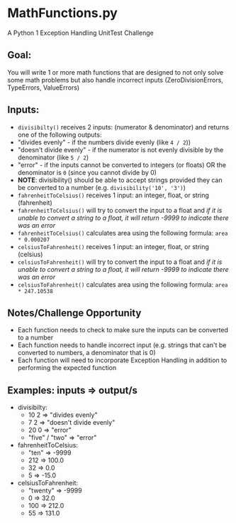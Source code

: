 # MathFunctions.py
A Python 1 Exception Handling UnitTest Challenge

**Goal:**
----------
You will write 1 or more math functions that are designed to not only solve some math problems but also handle incorrect inputs (ZeroDivisionErrors, TypeErrors, ValueErrors)

**Inputs:**
----------
* `divisibilty()` receives 2 inputs: (numerator & denominator) and returns one of the following outputs:
 * "divides evenly" - if the numbers divide evenly (like `4 / 2`))
 * "doesn't divide evenly" - if the numerator is not evenly divisible by the denominator (like `5 / 2`)
 * "error" - if the inputs cannot be converted to integers (or floats) OR the denominator is `0` (since you cannot divide by 0)
 * **NOTE**: divisibility() should be able to accept strings provided they can be converted to a number (e.g. `divisibility('10', '3')`)
* `fahrenheitToCelsius()` receives 1 input: an integer, float, or string (fahrenheit)
* `fahrenheitToCelsius()` will try to convert the input to a float and *if it is unable to convert a string to a float, it will return -9999 to indicate there was an error*
* `fahrenheitToCelsius()` calculates area using the following formula: `area * 0.000207`
* `celsiusToFahrenheit()` receives 1 input: an integer, float, or string (celsius)
* `celsiusToFahrenheit()` will try to convert the input to a float and *if it is unable to convert a string to a float, it will return -9999 to indicate there was an error*
* `celsiusToFahrenheit()` calculates area using the following formula: `area * 247.10538`

**Notes/Challenge Opportunity**
-------------
* Each function needs to check to make sure the inputs can be converted to a number
* Each function needs to handle incorrect input (e.g. strings that can't be converted to numbers, a denominator that is 0)
* Each function will need to incorporate Exception Handling in addition to performing the expected function

**Examples:**
inputs => output/s
--------------------------------
* divisibilty:
  * 10 2 => "divides evenly"
  * 7 2 => "doesn't divide evenly"
  * 20 0 => "error"
  * "five" / "two" => "error"
* fahrenheitToCelsius:
  * "ten" => -9999
  * 212 => 100.0
  * 32 => 0.0
  * 5 => -15.0
* celsiusToFahrenheit:
  * "twenty" => -9999
  * 0 => 32.0
  * 100 => 212.0
  * 55 => 131.0
